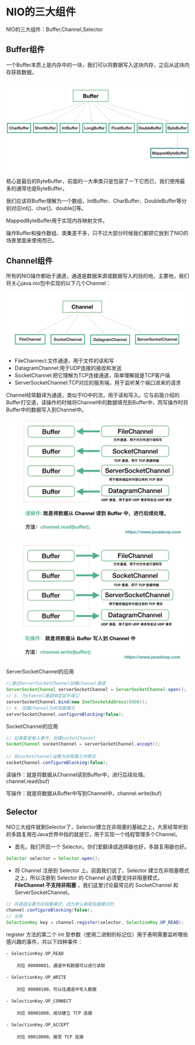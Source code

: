 # NIO的三大组件
NIO的三大组件：Buffer,Channel,Selector

## Buffer组件

一个Buffer本质上是内存中的一块，我们可以将数据写入这块内存，之后从这块内存获取数据。

![Buffer](https://github.com/LengendOfDong/Blog/blob/master/%E9%9D%A2%E7%BB%8F/%E6%9D%82%E5%AD%A6/img/Buffer%E7%9A%84%E5%88%86%E7%B1%BB.png)

核心是最后的ByteBuffer，前面的一大串类只是包装了一下它而已，我们使用最多的通常也是ByteBuffer。

我们应该将Buffer理解为一个数组，IntBuffer、CharBuffer、DoubleBuffer等分别对应int[]、char[]、double[]等。

MappedByteBuffer用于实现内存映射文件。

操作Buffer和操作数组、类集差不多，只不过大部分时候我们都把它放到了NIO的场景里面来使用而已。

## Channel组件

所有的NIO操作都始于通道，通道是数据来源或数据写入的目的地，主要地，我们将关心java.nio包中实现的以下几个Channel：

![Channel的分类](https://github.com/LengendOfDong/Blog/blob/master/%E9%9D%A2%E7%BB%8F/%E6%9D%82%E5%AD%A6/img/Channel%E7%9A%84%E5%88%86%E7%B1%BB.png)

- FileChannecl:文件通道，用于文件的读和写
- DatagramChannel:用于UDP连接的接收和发送
- SocketChannel:把它理解为TCP连接通道，简单理解就是TCP客户端
- ServerSocketChannel:TCP对应的服务端，用于监听某个端口进来的请求

Channel经常翻译为通道，类似于IO中的流，用于读和写入。它与前面介绍的Buffer打交道，读操作的时候将Channel中的数据填充到Buffer中，而写操作时将Buffer中的数据写入到Channel中。

![Channel读操作](https://github.com/LengendOfDong/Blog/blob/master/%E9%9D%A2%E7%BB%8F/%E6%9D%82%E5%AD%A6/img/Channel%E8%AF%BB%E6%93%8D%E4%BD%9C.png)

![Channel写操作](https://github.com/LengendOfDong/Blog/blob/master/%E9%9D%A2%E7%BB%8F/%E6%9D%82%E5%AD%A6/img/Channel%E5%86%99%E6%93%8D%E4%BD%9C.png)

ServerSocketChannel的应用
```java
//通过ServerSocketChannel创建channel通道
ServerSocketChannel serverSocketChannel = ServerSocketChannel.open();
// 3. 为channel通道绑定监听端口
serverSocketChannel.bind(new InetSocketAddress(8000));
// 4. 设置channel为非阻塞模式
serverSocketChannel.configureBlocking(false);
```
SocketChannel的应用
```java
// 如果要是接入事件，创建socketChannel
SocketChannel socketChannel = serverSocketChannel.accept();

// 将socketChannel设置为非阻塞工作模式
socketChannel.configureBlocking(false);
```

读操作：就是将数据从Channel读到Buffer中，进行后续处理。channel.read(buf)

写操作：就是将数据从Buffer中写到Channel中，channel.write(buf)

## Selector
NIO三大组件就剩Selector了，Selector建立在非阻塞的基础之上，大家经常听到的多路复用在Java世界中指的就是它，用于实现一个线程管理多个Channel。

- 首先，我们开启一个 Selector。你们爱翻译成选择器也好，多路复用器也好。
```java
Selector selector = Selector.open();
```
- 将 Channel 注册到 Selector 上。前面我们说了，Selector 建立在非阻塞模式之上，所以注册到 Selector 的 Channel 必须要支持非阻塞模式，**FileChannel 不支持非阻塞** ，我们这里讨论最常见的 SocketChannel 和 ServerSocketChannel。
```java
// 将通道设置为非阻塞模式，因为默认都是阻塞模式的
channel.configureBlocking(false);
// 注册
SelectionKey key = channel.register(selector, SelectionKey.OP_READ);
```

register 方法的第二个 int 型参数（使用二进制的标记位）用于表明需要监听哪些感兴趣的事件，共以下四种事件：

    - SelectionKey.OP_READ

        对应 00000001，通道中有数据可以进行读取

    - SelectionKey.OP_WRITE

        对应 00000100，可以往通道中写入数据

    - SelectionKey.OP_CONNECT

        对应 00001000，成功建立 TCP 连接

    - SelectionKey.OP_ACCEPT

        对应 00010000，接受 TCP 连接


